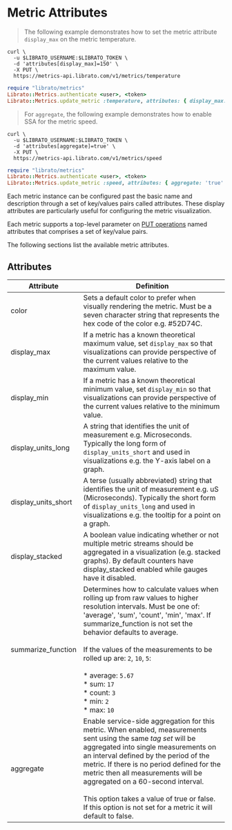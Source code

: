 # Metric Attributes

>The following example demonstrates how to set the metric attribute `display_max` on the metric temperature.

```shell
curl \
  -u $LIBRATO_USERNAME:$LIBRATO_TOKEN \
  -d 'attributes[display_max]=150' \
  -X PUT \
  https://metrics-api.librato.com/v1/metrics/temperature
```

```ruby
require "librato/metrics"
Librato::Metrics.authenticate <user>, <token>
Librato::Metrics.update_metric :temperature, attributes: { display_max: '150' }
```

>For `aggregate`, the following example demonstrates how to enable SSA for the metric speed.

```shell
curl \
  -u $LIBRATO_USERNAME:$LIBRATO_TOKEN \
  -d 'attributes[aggregate]=true' \
  -X PUT \
  https://metrics-api.librato.com/v1/metrics/speed
```

```ruby
require "librato/metrics"
Librato::Metrics.authenticate <user>, <token>
Librato::Metrics.update_metric :speed, attributes: { aggregate: 'true' }
```

Each metric instance can be configured past the basic name and description through a set of key/values pairs called attributes. These display attributes are particularly useful for configuring the metric visualization.

Each metric supports a top-level parameter on [PUT operations](#update-a-metric-by-name) named attributes that comprises a set of key/value pairs.

The following sections list the available metric attributes.

## Attributes

Attribute | Definition
--------- | ----------
color | Sets a default color to prefer when visually rendering the metric. Must be a seven character string that represents the hex code of the color e.g. #52D74C.
display_max | If a metric has a known theoretical maximum value, set `display_max` so that visualizations can provide perspective of the current values relative to the maximum value.
display_min | If a metric has a known theoretical minimum value, set `display_min` so that visualizations can provide perspective of the current values relative to the minimum value.
display_units_long | A string that identifies the unit of measurement e.g. Microseconds. Typically the long form of `display_units_short` and used in visualizations e.g. the Y-axis label on a graph.
display_units_short | A terse (usually abbreviated) string that identifies the unit of measurement e.g. uS (Microseconds). Typically the short form of `display_units_long` and used in visualizations e.g. the tooltip for a point on a graph.
display_stacked | A boolean value indicating whether or not multiple metric streams should be aggregated in a visualization (e.g. stacked graphs). By default counters have display_stacked enabled while gauges have it disabled.
summarize_function | Determines how to calculate values when rolling up from raw values to higher resolution intervals. Must be one of: 'average', 'sum', 'count', 'min', 'max'. If summarize_function is not set the behavior defaults to average.<br><br>If the values of the measurements to be rolled up are: `2`, `10`, `5`:<br><br>* average: `5.67`<br>* sum: `17`<br>* count: `3`<br>* min: `2`<br>* max: `10`<br>
aggregate | Enable service-side aggregation for this metric. When enabled, measurements sent using the same *tag set* will be aggregated into single measurements on an interval defined by the period of the metric. If there is no period defined for the metric then all measurements will be aggregated on a 60-second interval.<br><br>This option takes a value of true or false. If this option is not set for a metric it will default to false.
